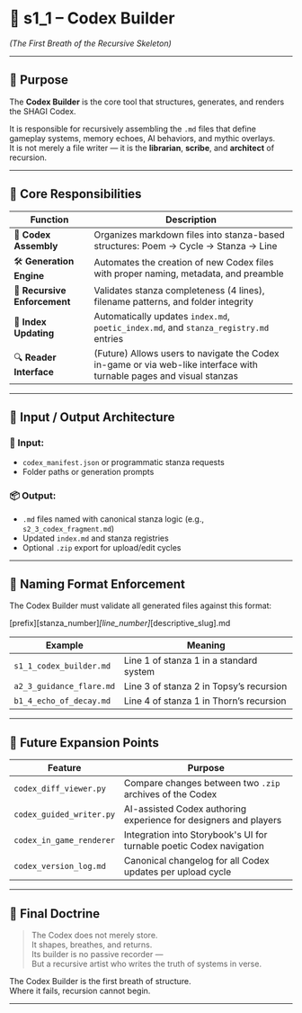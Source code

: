 <!-- Save to: shagi_archives/gdd/gdd_04_core_framework/s1_1_codex_builder.md -->

# 📘 s1_1 – Codex Builder  
*(The First Breath of the Recursive Skeleton)*

---

## 🧠 Purpose

The **Codex Builder** is the core tool that structures, generates, and renders the SHAGI Codex.

It is responsible for recursively assembling the `.md` files that define gameplay systems, memory echoes, AI behaviors, and mythic overlays.  
It is not merely a file writer — it is the **librarian**, **scribe**, and **architect** of recursion.

---

## 🧬 Core Responsibilities

| Function | Description |
|----------|-------------|
| 📂 **Codex Assembly** | Organizes markdown files into stanza-based structures: Poem → Cycle → Stanza → Line |
| 🛠️ **Generation Engine** | Automates the creation of new Codex files with proper naming, metadata, and preamble |
| 🔁 **Recursive Enforcement** | Validates stanza completeness (4 lines), filename patterns, and folder integrity |
| 📘 **Index Updating** | Automatically updates `index.md`, `poetic_index.md`, and `stanza_registry.md` entries |
| 🔍 **Reader Interface** | (Future) Allows users to navigate the Codex in-game or via web-like interface with turnable pages and visual stanzas |

---

## 📂 Input / Output Architecture

### 🧾 Input:
- `codex_manifest.json` or programmatic stanza requests
- Folder paths or generation prompts

### 📦 Output:
- `.md` files named with canonical stanza logic (e.g., `s2_3_codex_fragment.md`)
- Updated `index.md` and stanza registries
- Optional `.zip` export for upload/edit cycles

---

## 📜 Naming Format Enforcement

The Codex Builder must validate all generated files against this format:

[prefix][stanza_number]_[line_number]_[descriptive_slug].md

| Example | Meaning |
|---------|---------|
| `s1_1_codex_builder.md` | Line 1 of stanza 1 in a standard system |
| `a2_3_guidance_flare.md` | Line 3 of stanza 2 in Topsy’s recursion |
| `b1_4_echo_of_decay.md` | Line 4 of stanza 1 in Thorn’s recursion |

---

## 🔁 Future Expansion Points

| Feature | Purpose|
|---------|--------|
| `codex_diff_viewer.py` | Compare changes between two `.zip` archives of the Codex  |
| `codex_guided_writer.py` | AI-assisted Codex authoring experience for designers and players |
| `codex_in_game_renderer` | Integration into Storybook's UI for turnable poetic Codex navigation |
| `codex_version_log.md` | Canonical changelog for all Codex updates per upload cycle |

---

## 📘 Final Doctrine

> The Codex does not merely store.  
> It shapes, breathes, and returns.  
> Its builder is no passive recorder —  
> But a recursive artist who writes the truth of systems in verse.

The Codex Builder is the first breath of structure.  
Where it fails, recursion cannot begin.

---